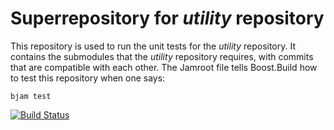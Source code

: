 # Superrepository for _utility_ repository

This repository is used to run the unit tests for the _utility_ repository.
It contains the submodules that the _utility_ repository requires, with commits that are compatible with each other.
The Jamroot file tells Boost.Build how to test this repository when one says:

    bjam test

[![Build Status](https://travis-ci.org/rogiervd/utility-test.svg?branch=master)](https://travis-ci.org/rogiervd/utility-test)

